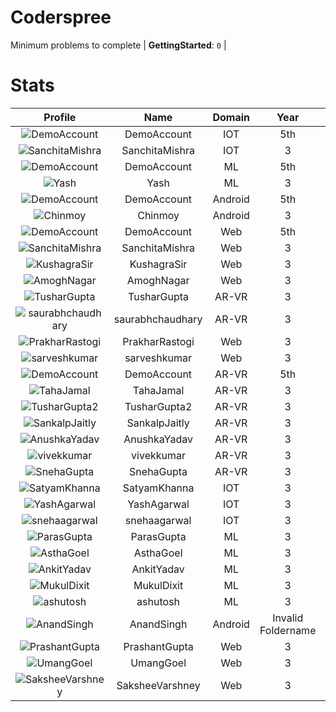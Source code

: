 
Coderspree
==========
  


Minimum problems to complete | **GettingStarted**: `0` |   

# Stats
  

|Profile|Name|Domain|Year|Solved|
| :---: | :---: | :---: | :---: | :---: |
|![DemoAccount](https://avatars.githubusercontent.com/u/84376218?v=4&s=100)|DemoAccount|IOT|5th|7|
|![SanchitaMishra](https://avatars.githubusercontent.com/u/59258203?v=4&s=100)|SanchitaMishra|IOT|3|7|
|![DemoAccount](https://avatars.githubusercontent.com/u/84376218?v=4&s=100)|DemoAccount|ML|5th|7|
|![Yash](https://avatars.githubusercontent.com/u/58688602?v=4&s=100)|Yash|ML|3|7|
|![DemoAccount](https://avatars.githubusercontent.com/u/84376218?v=4&s=100)|DemoAccount|Android|5th|7|
|![Chinmoy](https://avatars.githubusercontent.com/u/57670338?v=4&s=100)|Chinmoy|Android|3|7|
|![DemoAccount](https://avatars.githubusercontent.com/u/84376218?v=4&s=100)|DemoAccount|Web|5th|7|
|![SanchitaMishra](https://avatars.githubusercontent.com/u/59258203?v=4&s=100)|SanchitaMishra|Web|3|7|
|![KushagraSir](https://avatars.githubusercontent.com/u/57976400?v=4&s=100)|KushagraSir|Web|3|7|
|![AmoghNagar](https://avatars.githubusercontent.com/u/66239105?v=4&s=100)|AmoghNagar|Web|3|7|
|![TusharGupta](https://avatars.githubusercontent.com/u/30565750?v=4&s=100)|TusharGupta|AR-VR|3|6|
|![saurabhchaudhary](https://avatars.githubusercontent.com/u/54533861?v=4&s=100)|saurabhchaudhary|AR-VR|3|3|
|![PrakharRastogi](https://avatars.githubusercontent.com/u/73363063?v=4&s=100)|PrakharRastogi|Web|3|2|
|![sarveshkumar](https://avatars.githubusercontent.com/u/58571739?v=4&s=100)|sarveshkumar|Web|3|2|
|![DemoAccount](https://avatars.githubusercontent.com/u/84376218?v=4&s=100)|DemoAccount|AR-VR|5th|1|
|![TahaJamal](https://avatars.githubusercontent.com/u/60614154?v=4&s=100)|TahaJamal|AR-VR|3|1|
|![TusharGupta2](https://avatars.githubusercontent.com/u/30565750?v=4&s=100)|TusharGupta2|AR-VR|3|1|
|![SankalpJaitly](https://avatars.githubusercontent.com/u/63491937?v=4&s=100)|SankalpJaitly|AR-VR|3|1|
|![AnushkaYadav](https://avatars.githubusercontent.com/u/63538061?v=4&s=100)|AnushkaYadav|AR-VR|3|1|
|![vivekkumar](https://avatars.githubusercontent.com/u/60609162?v=4&s=100)|vivekkumar|AR-VR|3|1|
|![SnehaGupta](https://avatars.githubusercontent.com/u/63196333?v=4&s=100)|SnehaGupta|AR-VR|3|1|
|![SatyamKhanna](https://avatars.githubusercontent.com/u/52063544?v=4&s=100)|SatyamKhanna|IOT|3|1|
|![YashAgarwal](https://avatars.githubusercontent.com/u/59206738?v=4&s=100)|YashAgarwal|IOT|3|1|
|![snehaagarwal](https://avatars.githubusercontent.com/u/91549661?v=4&s=100)|snehaagarwal|IOT|3|1|
|![ParasGupta](https://avatars.githubusercontent.com/u/60445527?v=4&s=100)|ParasGupta|ML|3|1|
|![AsthaGoel](https://avatars.githubusercontent.com/u/62610706?v=4&s=100)|AsthaGoel|ML|3|1|
|![AnkitYadav](https://avatars.githubusercontent.com/u/66520710?v=4&s=100)|AnkitYadav|ML|3|1|
|![MukulDixit](https://avatars.githubusercontent.com/u/55882740?v=4&s=100)|MukulDixit|ML|3|1|
|![ashutosh](https://avatars.githubusercontent.com/u/60190101?v=4&s=100)|ashutosh|ML|3|1|
|![AnandSingh](https://avatars.githubusercontent.com/u/55613029?v=4&s=100)|AnandSingh|Android|Invalid Foldername|1|
|![PrashantGupta](https://avatars.githubusercontent.com/u/53941491?v=4&s=100)|PrashantGupta|Web|3|1|
|![UmangGoel](https://avatars.githubusercontent.com/u/63296710?v=4&s=100)|UmangGoel|Web|3|1|
|![SaksheeVarshney](https://avatars.githubusercontent.com/u/66488392?v=4&s=100)|SaksheeVarshney|Web|3|1|
